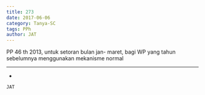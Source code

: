 ```yaml
---
title: 273
date: 2017-06-06
category: Tanya-SC
tags: PPh
author: JAT
---
```


PP 46 th 2013, untuk setoran bulan jan- maret, bagi WP yang tahun sebelumnya menggunakan mekanisme normal

---

-

`JAT`
